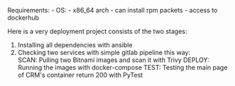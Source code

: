Requirements:
    - OS: 
        - x86_64 arch
        - can install rpm packets
        - access to dockerhub 

Here is a very deployment project consists of the two stages:

1) Installing all dependencies with ansible
2) Checking two services with simple gitlab pipeline this way: \
SCAN: Pulling two Bitnami images and scan it with Trivy
DEPLOY: Running the images with docker-compose
TEST: Testing the main page of CRM's container return 200 with PyTest
